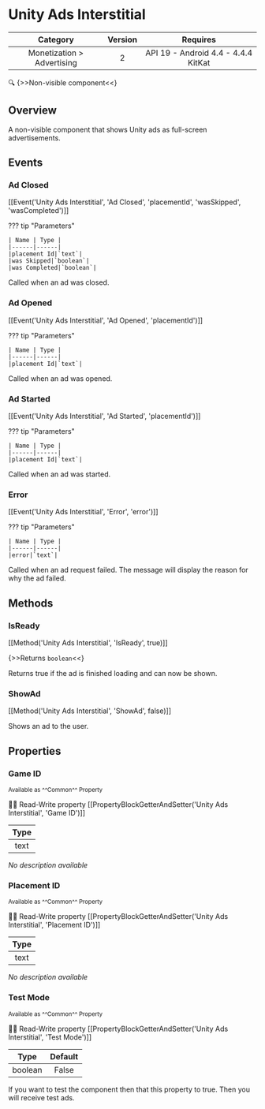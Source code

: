 # Unity Ads Interstitial

| Category | Version | Requires |
|:--------:|:-------:|:--------:|
|Monetization > Advertising|2|API 19 - Android 4.4 - 4.4.4 KitKat|

:mag: {>>Non-visible component<<}

## Overview

A non-visible component that shows Unity ads as full-screen advertisements.

## Events

### Ad Closed

[[Event('Unity Ads Interstitial', 'Ad Closed', 'placementId', 'wasSkipped', 'wasCompleted')]]

??? tip "Parameters"

    | Name | Type |
    |------|------|
    |placement Id|`text`|
    |was Skipped|`boolean`|
    |was Completed|`boolean`|


Called when an ad was closed.

### Ad Opened

[[Event('Unity Ads Interstitial', 'Ad Opened', 'placementId')]]

??? tip "Parameters"

    | Name | Type |
    |------|------|
    |placement Id|`text`|


Called when an ad was opened.

### Ad Started

[[Event('Unity Ads Interstitial', 'Ad Started', 'placementId')]]

??? tip "Parameters"

    | Name | Type |
    |------|------|
    |placement Id|`text`|


Called when an ad was started.

### Error

[[Event('Unity Ads Interstitial', 'Error', 'error')]]

??? tip "Parameters"

    | Name | Type |
    |------|------|
    |error|`text`|


Called when an ad request failed. The message will display the reason for why the ad failed.

## Methods

### IsReady

[[Method('Unity Ads Interstitial', 'IsReady', true)]]

{>>Returns `boolean`<<}

Returns true if the ad is finished loading and can now be shown.

### ShowAd

[[Method('Unity Ads Interstitial', 'ShowAd', false)]]

Shows an ad to the user.

## Properties

### Game ID

<small>Available as ^^Common^^ Property</small>

:eyes::pencil: Read-Write property
[[PropertyBlockGetterAndSetter('Unity Ads Interstitial', 'Game ID')]]

| Type |
|:----:|
|text|

_No description available_

### Placement ID

<small>Available as ^^Common^^ Property</small>

:eyes::pencil: Read-Write property
[[PropertyBlockGetterAndSetter('Unity Ads Interstitial', 'Placement ID')]]

| Type |
|:----:|
|text|

_No description available_

### Test Mode

<small>Available as ^^Common^^ Property</small>

:eyes::pencil: Read-Write property
[[PropertyBlockGetterAndSetter('Unity Ads Interstitial', 'Test Mode')]]

| Type | Default |
|:----:|:-------:|
|boolean|False|

If you want to test the component then that this property to true. Then you will receive test ads.